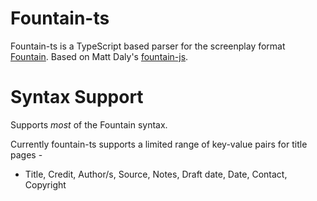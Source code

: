 Fountain-ts
===========

Fountain-ts is a TypeScript based parser for the screenplay format [Fountain](http://fountain.io/). Based on Matt Daly's [fountain-js](https://github.com/mattdaly/Fountain.js). 

# Syntax Support

Supports *most* of the Fountain syntax.

Currently fountain-ts supports a limited range of key-value pairs for title pages - 

* Title, Credit, Author/s, Source, Notes, Draft date, Date, Contact, Copyright

<!-- Work is being done to make title page parsing friendlier, allowing custom key-value pairs, but as of version 0.1.0 only the above are supported.

Instructions
============

fountain-js accepts a string value to it's parse function, therefore opening or retrieving files is down to you - open the file, retrieve it's string contents and pass it to fountain-js. 

The parser doesn't simply change scripts lines in to html, it first splits the script down line by line and generates an array of tokens representing each script element. This tokenized array provides the opportunity to iterate over a script in it's raw state and do some analysis (e.g. we could search for every character element with the name STEEL, we could do this against the HTML using jQuery but it'd be a slower process). By default, fountain-js simply returns the generated html, but you can also gain access to those tokens if you ask for them (more on that below).

To use Fountain.js, either import it within an HTML page or require it as a module inside Node.js (it's available to both by default).

```
<script type="text/javascript" src="fountain.js"></script>
<script type="text/javascript">
  var file = ... open the file from somewhere and get it's string value ...
  var output = fountain.parse(file);
</script>
```

fountain-js supports both sync and async functionality, the function names remain the same. For async, simply attach a callback to the parse function and handle the result inside that callback.

```
<script type="text/javascript" src="fountain.js"></script>
<script type="text/javascript">
  var file = ... open the file from somewhere and get it's string value ...
  fountain.parse(file, function (output) {
    // do something
  });
</script>
```

The output provided by fountain-js is of a specific format. The output to both sync and async functions is an object literal of the format { title: '...', html: { title_page: '...', script: '...' } }. If a title was set in the original file the title property will be set to it (as plain text with formatting removed), the html.title_page property contains the html generated for any title page syntax definitions, and the html.script property contains the html generated for the rest of the script.

```
<script type="text/javascript" src="fountain.js"></script>
<script type="text/javascript">
  var file = ... open the file from somewhere and get it's string value ...
  fountain.parse(file, function (output) {
    // output.title - 'Big Fish'
    // output.html.title_page - '<h1>Big Fish</h1><p class="author">...'
    // output.html.script - '<h2><span class="bold">FADE IN:</span></h2>...'
  });
</script>
```

If you want access to the tokens that fountain-js generates, simply attach a true parameter to your parse calls. Requesting tokens adds a tokens property to the output generated by fountain-js. That tokens property is an array of object literals, each of the form { type: '...', text: '...' }, some elements have additional properties (e.g. the type 'scene_heading' also has a property called 'scene-number' if a scene number was attached to that specific scene heading). It should also be noted that fountain-js iterates the script from bottom to top, therefore requesting tokens requires reversing the array before fountain-js returns you the data, this might add a slight delay (milliseconds in most cases) on large scripts.

```
<script type="text/javascript" src="fountain.js"></script>
<script type="text/javascript">
  var file = ... open the file from somewhere and get it's string value ...
  fountain.parse(file, true, function (output) {
    // output.title - 'Big Fish'
    // output.html.title_page - '<h1>Big Fish</h1><p class="author">...'
    // output.html.script - '<h2><span class="bold">FADE IN:</span></h2>...'
    // output.tokens - [ ... { type: 'transition'. text: '<span class="bold">FADE IN:</span>' } ... ]
  });
</script>
```

The tokens for the Brick & Steel sample found on the fountain.io website would look as follows (just a small sample):

```
[ 
  ..., 
  { type="scene_heading", text="EXT. BRICK'S PATIO - DAY", scene_number="1"}, 
  { type="action", text="A gorgeous day. The su...emplating -- something."}, 
  { type="action", text="The SCREEN DOOR slides ...es with two cold beers."},  
  { type="dialogue_begin"}, 
  { type="character", text="STEEL"}, 
  { type="dialogue", text="Beer's ready!"}, 
  { type="dialogue_end"}, 
  { type="dialogue_begin"}, 
  { type="character", text="BRICK"}, 
  { type="dialogue", text="Are they cold?"}, 
  { type="dialogue_end"}, 
  { type="page_break"}, 
  { type="dialogue_begin"}, 
  { type="character", text="STEEL"}, 
  { type="dialogue", text="Does a bear crap in the woods?"}, 
  { type="dialogue_end"}, 
  { type="action", text="Steel sits. They laugh at the dumb joke."},
  { type="dialogue_begin"}, 
  { type="character", text="STEEL"}, 
  { type="parenthetical", text="(beer raised)"}, 
  { type="dialogue", text="To retirement."}, 
  { type="dialogue_end"}, 
  { type="dialogue_begin"}, 
  { type="character", text="BRICK"}, 
  { type="dialogue", text="To retirement."}, 
  { type="dialogue_end"}
  ...
```

As you can see fountain-js attaches some extra tokens, such as 'dialogue_begin' and 'dialogue_end'. These are used to block together sections, in the case of dialogue it allows fountain-js to attach a dual dialogue property to blocks of dialogue. -->
